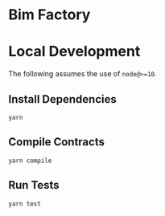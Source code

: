 # Bim Factory

# Local Development

The following assumes the use of `node@>=10`.

## Install Dependencies

`yarn`

## Compile Contracts

`yarn compile`

## Run Tests

`yarn test`
